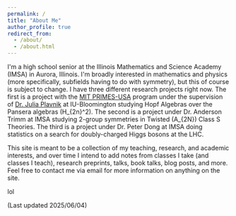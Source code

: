 ```yaml
---
permalink: /
title: "About Me"
author_profile: true
redirect_from: 
  - /about/
  - /about.html
---
```



I'm a high school senior at the Illinois Mathematics and Science Academy (IMSA) in Aurora, Illinois. I'm broadly interested in mathematics and physics (more specifically, subfields having to do with symmetry), but this of course is subject to change. I have three different research projects right now. The first is a project with the [MIT PRIMES-USA](https://math.mit.edu/research/highschool/primes/) program under the supervision of [Dr. Julia Plavnik](https://sites.google.com/view/juliaplavnik/) at IU-Bloomington studying Hopf Algebras over the Pansera algebras \(H_{2n}^2\). The second is a project under Dr. Anderson Trimm at IMSA studying 2-group symmetries in Twisted \(A_{2N}\) Class S Theories. The third is a project under Dr. Peter Dong at IMSA doing statistics on a search for doubly-charged Higgs bosons at the LHC.

This site is meant to be a collection of my teaching, research, and academic interests, and over time I intend to add notes from classes I take (and classes I teach), research preprints, talks, book talks, blog posts, and more. Feel free to contact me via email for more information on anything on the site.

lol

(Last updated 2025/06/04)


